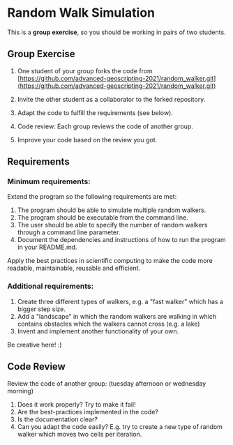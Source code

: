 # Random Walk Simulation

This is a **group exercise**, so you should be working in pairs of two students. 

## Group Exercise

1. One student of your group forks the code from [https://github.com/advanced-geoscripting-2021/random_walker.git](https://github.com/advanced-geoscripting-2021/random_walker.git)

2. Invite the other student as a collaborator to the forked repository. 

3. Adapt the code to fulfill the requirements (see below).

4. Code review: Each group reviews the code of another group. 

5. Improve your code based on the review you got. 


## Requirements 

### Minimum requirements: 

Extend the program so the following requirements are met:

1. The program should be able to simulate multiple random walkers. 
2. The program should be executable from the command line. 
3. The user should be able to specify the number of random walkers through a command line parameter. 
4. Document the dependencies and instructions of how to run the program in your README.md.

Apply the best practices in scientific computing to make the code more readable, maintainable, reusable and efficient. 


### Additional requirements: 

1. Create three different types of walkers, e.g. a "fast walker" which has a bigger step size. 
2. Add a "landscape" in which the random walkers are walking in which contains obstacles which the walkers cannot cross (e.g. a lake)
3. Invent and implement another functionality of your own.

Be creative here! :) 

## Code Review 

Review the code of another group: (tuesday afternoon or wednesday morning)

1. Does it work properly? Try to make it fail!
2. Are the best-practices implemented in the code?
3. Is the documentation clear? 
4. Can you adapt the code easily? E.g. try to create a new type of random walker which moves two cells per iteration.  
